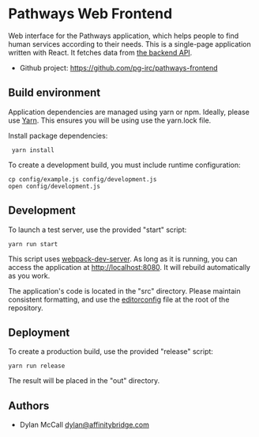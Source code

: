 Pathways Web Frontend
==========

Web interface for the Pathways application, which helps people to find human services according to their needs. This is a single-page application written with React. It fetches data from [the backend API](https://github.com/pg-irc/pathways-backend).

 * Github project: <https://github.com/pg-irc/pathways-frontend>

Build environment
-----

Application dependencies are managed using yarn or npm. Ideally, please use [Yarn](https://yarnpkg.com). This ensures you will be using use the yarn.lock file.

Install package dependencies:

     yarn install

To create a development build, you must include runtime configuration:

    cp config/example.js config/development.js
    open config/development.js

Development
-----

To launch a test server, use the provided "start" script:

    yarn run start

This script uses [webpack-dev-server](https://webpack.github.io/docs/webpack-dev-server.html). As long as it is running, you can access the application at <http://localhost:8080>. It will rebuild automatically as you work.

The application's code is located in the "src" directory. Please maintain consistent formatting, and use the [editorconfig](http://editorconfig.org/) file at the root of the repository.

Deployment
-----

To create a production build, use the provided "release" script:

    yarn run release

The result will be placed in the "out" directory.

Authors
-----

 * Dylan McCall <dylan@affinitybridge.com>
